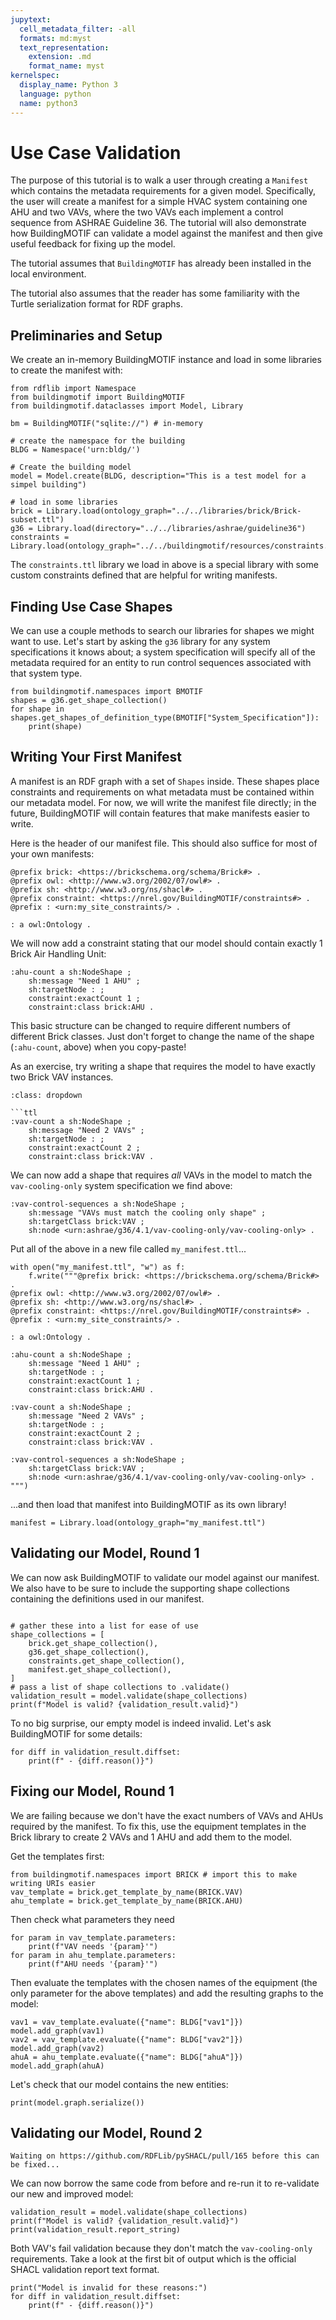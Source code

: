 ```yaml
---
jupytext:
  cell_metadata_filter: -all
  formats: md:myst
  text_representation:
    extension: .md
    format_name: myst
kernelspec:
  display_name: Python 3
  language: python
  name: python3
---
```


# Use Case Validation

The purpose of this tutorial is to walk a user through creating a `Manifest` which contains the metadata requirements for a given model. Specifically, the user will create a manifest for a simple HVAC system containing one AHU and two VAVs, where the two VAVs each implement a control sequence from ASHRAE Guideline 36. The tutorial will also demonstrate how BuildingMOTIF can validate a model against the manifest and then give useful feedback for fixing up the model.

The tutorial assumes that `BuildingMOTIF` has already been installed in the local environment.

The tutorial also assumes that the reader has some familiarity with the Turtle serialization format for RDF graphs.

## Preliminaries and Setup

We create an in-memory BuildingMOTIF instance and load in some libraries to create the manifest with:

```{code-cell}
from rdflib import Namespace
from buildingmotif import BuildingMOTIF
from buildingmotif.dataclasses import Model, Library

bm = BuildingMOTIF("sqlite://") # in-memory

# create the namespace for the building
BLDG = Namespace('urn:bldg/')

# Create the building model
model = Model.create(BLDG, description="This is a test model for a simpel building")

# load in some libraries
brick = Library.load(ontology_graph="../../libraries/brick/Brick-subset.ttl")
g36 = Library.load(directory="../../libraries/ashrae/guideline36")
constraints = Library.load(ontology_graph="../../buildingmotif/resources/constraints.ttl")
```

The `constraints.ttl` library we load in above is a special library with some custom constraints defined that are helpful for writing manifests.

## Finding Use Case Shapes

We can use a couple methods to search our libraries for shapes we might want to use. Let's start by asking the `g36` library for any system specifications it knows about; a system specification will specify all of the metadata required for an entity to run control sequences associated with that system type.

```{code-cell}
from buildingmotif.namespaces import BMOTIF
shapes = g36.get_shape_collection()
for shape in shapes.get_shapes_of_definition_type(BMOTIF["System_Specification"]):
    print(shape)
```

## Writing Your First Manifest

A manifest is an RDF graph with a set of `Shapes` inside. These shapes place constraints and requirements on what metadata must be contained within our metadata model. For now, we will write the manifest file directly; in the future, BuildingMOTIF will contain features that make manifests easier to write.

Here is the header of our manifest file. This should also suffice for most of your own manifests:

```ttl
@prefix brick: <https://brickschema.org/schema/Brick#> .
@prefix owl: <http://www.w3.org/2002/07/owl#> .
@prefix sh: <http://www.w3.org/ns/shacl#> .
@prefix constraint: <https://nrel.gov/BuildingMOTIF/constraints#> .
@prefix : <urn:my_site_constraints/> .

: a owl:Ontology .
```

We will now add a constraint stating that our model should contain exactly 1 Brick Air Handling Unit:

```ttl
:ahu-count a sh:NodeShape ;
    sh:message "Need 1 AHU" ;
    sh:targetNode : ;
    constraint:exactCount 1 ;
    constraint:class brick:AHU .
```

This basic structure can be changed to require different numbers of different Brick classes. Just don't forget to change the name of the shape (`:ahu-count`, above) when you copy-paste!

As an exercise, try writing a shape that requires the model to have exactly two Brick VAV instances.
```{admonition} Click to reveal an answer...
:class: dropdown

```ttl
:vav-count a sh:NodeShape ;
    sh:message "Need 2 VAVs" ;
    sh:targetNode : ;
    constraint:exactCount 2 ;
    constraint:class brick:VAV .
```

We can now add a shape that requires *all* VAVs in the model to match the `vav-cooling-only` system specification we find above:

```ttl
:vav-control-sequences a sh:NodeShape ;
    sh:message "VAVs must match the cooling only shape" ;
    sh:targetClass brick:VAV ;
    sh:node <urn:ashrae/g36/4.1/vav-cooling-only/vav-cooling-only> .
```

Put all of the above in a new file called `my_manifest.ttl`...

```{code-cell}
with open("my_manifest.ttl", "w") as f:
    f.write("""@prefix brick: <https://brickschema.org/schema/Brick#> .
@prefix owl: <http://www.w3.org/2002/07/owl#> .
@prefix sh: <http://www.w3.org/ns/shacl#> .
@prefix constraint: <https://nrel.gov/BuildingMOTIF/constraints#> .
@prefix : <urn:my_site_constraints/> .

: a owl:Ontology .

:ahu-count a sh:NodeShape ;
    sh:message "Need 1 AHU" ;
    sh:targetNode : ;
    constraint:exactCount 1 ;
    constraint:class brick:AHU .

:vav-count a sh:NodeShape ;
    sh:message "Need 2 VAVs" ;
    sh:targetNode : ;
    constraint:exactCount 2 ;
    constraint:class brick:VAV .

:vav-control-sequences a sh:NodeShape ;
    sh:targetClass brick:VAV ;
    sh:node <urn:ashrae/g36/4.1/vav-cooling-only/vav-cooling-only> .
""")
```

...and then load that manifest into BuildingMOTIF as its own library!

```{code-cell}
manifest = Library.load(ontology_graph="my_manifest.ttl")
```

## Validating our Model, Round 1

We can now ask BuildingMOTIF to validate our model against our manifest. We also have to be sure to include the supporting shape collections containing the definitions used in our manifest.

```{code-cell}

# gather these into a list for ease of use
shape_collections = [
    brick.get_shape_collection(),
    g36.get_shape_collection(),
    constraints.get_shape_collection(),
    manifest.get_shape_collection(),
]
# pass a list of shape collections to .validate()
validation_result = model.validate(shape_collections) 
print(f"Model is valid? {validation_result.valid}")
```

To no big surprise, our empty model is indeed invalid. Let's ask BuildingMOTIF for some details:

```{code-cell}
for diff in validation_result.diffset:
    print(f" - {diff.reason()}")
```

## Fixing our Model, Round 1

We are failing because we don't have the exact numbers of VAVs and AHUs required by the manifest.
To fix this, use the equipment templates in the Brick library to create 2 VAVs and 1 AHU and add them to the model.

Get the templates first:

```{code-cell}
from buildingmotif.namespaces import BRICK # import this to make writing URIs easier
vav_template = brick.get_template_by_name(BRICK.VAV)
ahu_template = brick.get_template_by_name(BRICK.AHU)
```

Then check what parameters they need

```{code-cell}
for param in vav_template.parameters:
    print(f"VAV needs '{param}'")
for param in ahu_template.parameters:
    print(f"AHU needs '{param}'")
```

Then evaluate the templates with the chosen names of the equipment (the only parameter for the above templates) and add the resulting graphs to the model:

```{code-cell}
vav1 = vav_template.evaluate({"name": BLDG["vav1"]})
model.add_graph(vav1)
vav2 = vav_template.evaluate({"name": BLDG["vav2"]})
model.add_graph(vav2)
ahuA = ahu_template.evaluate({"name": BLDG["ahuA"]})
model.add_graph(ahuA)
```

Let's check that our model contains the new entities:

```{code-cell}
print(model.graph.serialize())
```

## Validating our Model, Round 2

```{warning}
Waiting on https://github.com/RDFLib/pySHACL/pull/165 before this can be fixed...
```

We can now borrow the same code from before and re-run it to re-validate our new and improved model:

```{code-cell}
validation_result = model.validate(shape_collections) 
print(f"Model is valid? {validation_result.valid}")
print(validation_result.report_string)
```

Both VAV's fail validation because they don't match the `vav-cooling-only` requirements. Take a look at the first bit of output which is the official SHACL validation report text format.

```{code-cell}
print("Model is invalid for these reasons:")
for diff in validation_result.diffset:
    print(f" - {diff.reason()}")
```
